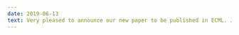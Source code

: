 ```yaml
---
date: 2019-06-13
text: Very pleased to announce our new paper to be published in ECML. Joint work, sponsored by AstraZeneca, this means we can quantify uncertainty in feature selection algorithms even when we have highly interdependent features - <b><a href="https://ecmlpkdd2019.org/downloads/paper/211.pdf">On The Stability of Feature Selection in the Presence of Feature Correlations</a></b>. The acceptance rate was 18% this year.
---
```

